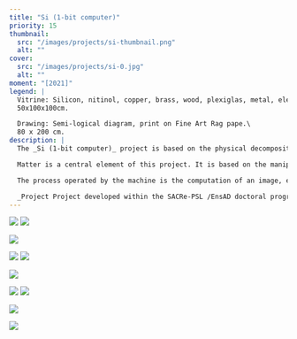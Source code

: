 ```yaml
---
title: "Si (1-bit computer)"
priority: 15
thumbnail:
  src: "/images/projects/si-thumbnail.png"
  alt: ""
cover:
  src: "/images/projects/si-0.jpg"
  alt: ""
moment: "[2021]"
legend: |
  Vitrine: Silicon, nitinol, copper, brass, wood, plexiglas, metal, electronics.\
  50x100x100cm.  

  Drawing: Semi-logical diagram, print on Fine Art Rag pape.\ 
  80 x 200 cm.
description: |
  The _Si (1-bit computer)_ project is based on the physical decomposition of a logical system. The installation reveals the workings of our digital devices in a way that is both archaic and poetic. A tiny part of a binary system is extracted to perform 1-bit operations. The device proceeds by enlarging physical and temporal scales, stretching a logical operation over several seconds and amplifying the size of the components.

  Matter is a central element of this project. It is based on the manipulation of a semiconductor: silicon (the main material used to manufacture transistors, forming the basis of digital electronics). The transistors are laid bare, in the form of pieces of silicon in their raw state. This title refers as much to the chemical symbol for silicon: Si14, as to the acronym used to designate computer systems in french (SI). It also suggests a form of logical (0 or 1) and energetic (+ and -) potentials.

  The process operated by the machine is the computation of an image, each pixel of which is processed one by one. The image, without ever being revealed, remains in a state of latency. Shape-memory cables are connected to the silicon logic gates. These form and deform to make the operating process sensitive.

  _Project Project developed within the SACRe-PSL /EnsAD doctoral program._
---
```


![](/images/projects/si-1.jpg)
![](/images/projects/si-2.jpg)

<lite-vimeo videoid="560871758">
</lite-vimeo>

![](/images/projects/si-9.jpg)

![](/images/projects/si-3.jpg)
![](/images/projects/si-5.jpg)

![](/images/projects/si-4.jpg)

![](/images/projects/si-6.jpg)
![](/images/projects/si-7.jpg)

![](/images/projects/si-10.jpg)

![](/images/projects/si-8.jpg)
